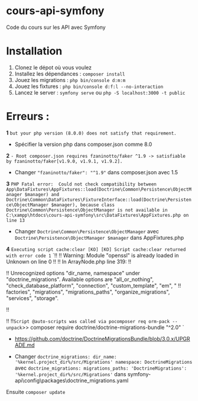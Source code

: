 # cours-api-symfony
Code du cours sur les API avec Symfony

# Installation

1. Clonez le dépot où vous voulez
2. Installez les dépendances : `composer install`
3. Jouez les migrations : `php bin/console d:m:m`
4. Jouez les fixtures : `php bin/console d:f:l --no-interaction`
5. Lancez le server : `symfony serve` ou `php -S localhost:3000 -t public`

# Erreurs :
**1** 
`but your php version (8.0.0) does not satisfy that requirement.`
* Spécifier la version php dans composer.json comme 8.0

**2** 
`- Root composer.json requires fzaninotto/faker ^1.9 -> satisfiable by fzaninotto/faker[v1.9.0, v1.9.1, v1.9.2].`
* Changer `"fzaninotto/faker": "^1.9"` dans composer.json avec 1.5

**3** 
`PHP Fatal error:  Could not check compatibility between App\DataFixtures\AppFixtures::load(Doctrine\Common\Persistence\ObjectManager $manager) and Doctrine\Common\DataFixtures\FixtureInterface::load(Doctrine\Persistence\ObjectManager $manager), because class Doctrine\Common\Persistence\ObjectManager is not available in C:\xampp\htdocs\cours-api-symfony\src\DataFixtures\AppFixtures.php on line 13`
* Changer `Doctrine\Common\Persistence\ObjectManager` avec `Doctrine\Persistence\ObjectManager $manager` dans AppFixtures.php

**4** 
`Executing script cache:clear [KO]
 [KO]
Script cache:clear returned with error code 1`
`!!
!!  Warning: Module "openssl" is already loaded in Unknown on line 0
!!
!!  In ArrayNode.php line 319:
!!  

!!    Unrecognized options "dir_name, namespace" under "doctrine_migrations". Available options are "all_or_nothing", "check_database_platform", "connection", "custom_template", "em", 
"
!!    factories", "migrations", "migrations_paths", "organize_migrations", "services", "storage".

!!  

!!
!!`
Script @auto-scripts was called via pocomposer req orm-pack --unpack
`>> composer require doctrine/doctrine-migrations-bundle "^2.0" `
* https://github.com/doctrine/DoctrineMigrationsBundle/blob/3.0.x/UPGRADE.md

* Changer
`doctrine_migrations:
    dir_name: '%kernel.project_dir%/src/Migrations'
    namespace: DoctrineMigrations`
    avec
    `doctrine_migrations:
    migrations_paths:
        'DoctrineMigrations': '%kernel.project_dir%/src/Migrations'`
dans symfony-api\config\packages\doctrine_migrations.yaml

Ensuite `composer update`
